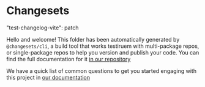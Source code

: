 # Changesets
"test-changelog-vite": patch

Hello and welcome! This folder has been automatically generated by `@changesets/cli`, a build tool that works
testiruem
with multi-package repos, or single-package repos to help you version and publish your code. You can
find the full documentation for it [in our repository](https://github.com/changesets/changesets)

We have a quick list of common questions to get you started engaging with this project in
[our documentation](https://github.com/changesets/changesets/blob/main/docs/common-questions.md)
